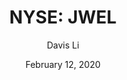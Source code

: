 ---
type: "report"
paper: "JWEL_Davis_Li.pdf"
author: "Davis Li"
company: "Jamieson Wellness Inc."
date: "February 12, 2020"
summary: "Jamieson Wellness Inc. (JWEL, or ‘Jamieson’) is Canada’s number one manufacturer and distributor of natural health products by sales, providing consumers with high-quality products since 1922. The company operates in over 40 countries mainly in the vitamin, supplement, and mineral (VMS) space, with subsidiaries in women’s health and sports nutrition.  "
title: "NYSE: JWEL"
---